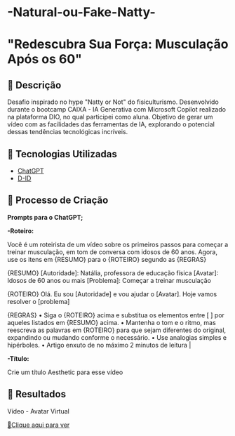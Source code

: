# -Natural-ou-Fake-Natty-


# "Redescubra Sua Força: Musculação Após os 60"


## 📒 Descrição
Desafio inspirado no hype "Natty or Not" do fisiculturismo. 
Desenvolvido durante o bootcamp CAIXA - IA Generativa com Microsoft Copilot realizado na plataforma DIO, no qual participei como aluna.
Objetivo de gerar um vídeo com as facilidades das ferramentas de IA, explorando o potencial dessas tendências tecnológicas incríveis.

## 🤖 Tecnologias Utilizadas
- [ChatGPT](https://chat.openai.com/)
- [D-ID](https://studio.d-id.com/) 

## 🧐 Processo de Criação

**Prompts para o ChatGPT;**

**-Roteiro:**

Você é um roteirista de um vídeo sobre os primeiros passos para começar a treinar musculação, em tom de conversa com idosos de 60 anos. 
Agora, use os itens em {RESUMO} para o {ROTEIRO} segundo as {REGRAS}

{RESUMO} 
[Autoridade]: Natália, professora de educação física 
[Avatar]: Idosos de 60 anos ou mais 
[Problema]: Começar a treinar musculação 

{ROTEIRO} Olá. Eu sou [Autoridade] e vou ajudar o [Avatar]. Hoje vamos resolver o [problema] 

{REGRAS} 
•	Siga o {ROTEIRO} acima e substitua os elementos entre [ ] por aqueles listados em {RESUMO} acima. 
•	Mantenha o tom e o ritmo, mas reescreva as palavras em {ROTEIRO} para que sejam diferentes do original, expandindo ou mudando conforme o necessário. 
•	Use analogias simples e hipérboles.
•	Artigo enxuto de no máximo 2 minutos de leitura |

**-Título:**

Crie um título Aesthetic para esse vídeo


## 🚀 Resultados
Vídeo - Avatar Virtual

<a href="https://github.com/Natalia-SCA/Ebook_construindo_o_futuro/blob/main/Ebook_contruindo_o_futuro.pdf" title="View PDF now"> 📕Clique aqui para ver</a>

